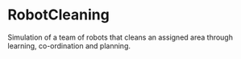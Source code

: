 # RobotCleaning
Simulation of a team of robots that cleans an assigned area through learning, co-ordination and planning.
